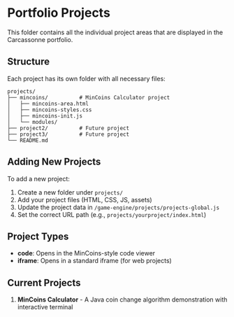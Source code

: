 # Portfolio Projects

This folder contains all the individual project areas that are displayed in the Carcassonne portfolio.

## Structure

Each project has its own folder with all necessary files:

```
projects/
├── mincoins/          # MinCoins Calculator project
│   ├── mincoins-area.html
│   ├── mincoins-styles.css
│   ├── mincoins-init.js
│   └── modules/
├── project2/          # Future project
├── project3/          # Future project
└── README.md
```

## Adding New Projects

To add a new project:

1. Create a new folder under `projects/`
2. Add your project files (HTML, CSS, JS, assets)
3. Update the project data in `/game-engine/projects/projects-global.js`
4. Set the correct URL path (e.g., `projects/yourproject/index.html`)

## Project Types

- **code**: Opens in the MinCoins-style code viewer
- **iframe**: Opens in a standard iframe (for web projects)

## Current Projects

1. **MinCoins Calculator** - A Java coin change algorithm demonstration with interactive terminal